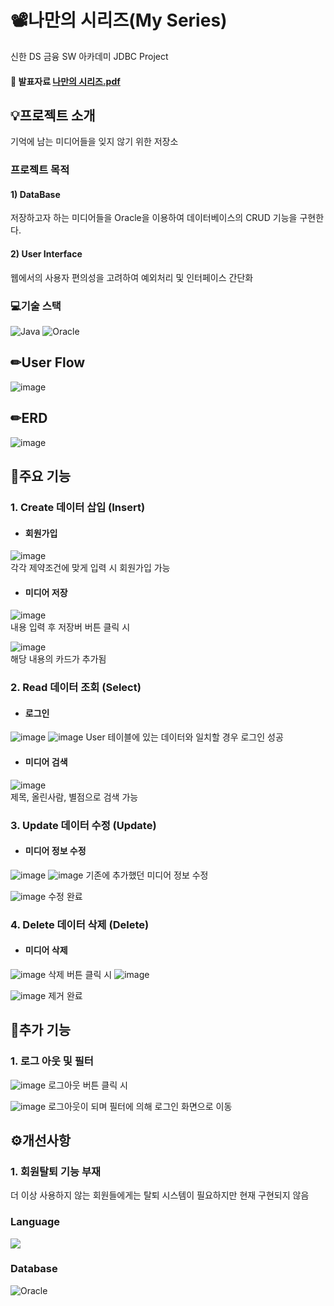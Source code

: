 # 📽나만의 시리즈(My Series)

신한 DS 금융 SW 아카데미 JDBC Project

#### 📙 발표자료 [나만의 시리즈.pdf](https://github.com/user-attachments/files/16300801/default.pdf)


## 💡프로젝트 소개

기억에 남는 미디어들을 잊지 않기 위한 저장소

### 프로젝트 목적

#### 1) DataBase

저장하고자 하는 미디어들을 Oracle을 이용하여 데이터베이스의 CRUD 기능을 구현한다.
  
#### 2) User Interface

웹에서의 사용자 편의성을 고려하여 예외처리 및 인터페이스 간단화

### 💻기술 스택
![Java](https://img.shields.io/badge/Java-007396?style=flat-square&logo=Java&logoColor=white)
![Oracle](https://img.shields.io/badge/Oracle-F80000?style=flat-square&logo=Oracle&logoColor=white)


## ✏User Flow
![image](https://github.com/user-attachments/assets/84af83e4-53df-4c18-8987-bb8333681142)

## ✏ERD
![image](https://github.com/user-attachments/assets/97b609e8-34c9-4951-ae77-b7416fc91c74)


## 📝주요 기능

### 1. Create 데이터 삽입 (Insert)

- #### 회원가입
![image](https://github.com/user-attachments/assets/a06cd766-b82a-439f-9ad6-d02955546391)
<br>각각 제약조건에 맞게 입력 시 회원가입 가능

- #### 미디어 저장
![image](https://github.com/user-attachments/assets/5d248fcd-e0f4-4bf1-bbd6-ece75e2a44f2)
<br>내용 입력 후 저장버 버튼 클릭 시

![image](https://github.com/user-attachments/assets/31b81b91-f243-4584-b1c4-3db6a66b8cc2)
<br>해당 내용의 카드가 추가됨


### 2. Read 데이터 조회 (Select)

- #### 로그인
![image](https://github.com/user-attachments/assets/c5da8621-913c-4d12-b41e-6542b840665a)
![image](https://github.com/user-attachments/assets/7bb31268-33cd-4ea7-bd88-648e64cf3b0d)
User 테이블에 있는 데이터와 일치할 경우 로그인 성공

- #### 미디어 검색
![image](https://github.com/user-attachments/assets/345d0493-35ae-4008-b284-b9d9f65da297)
<br>제목, 올린사람, 별점으로 검색 가능


### 3. Update 데이터 수정 (Update)

- #### 미디어 정보 수정
![image](https://github.com/user-attachments/assets/4fc985ec-5a89-42ff-aa61-98e6bef3d05d)
![image](https://github.com/user-attachments/assets/3910355c-3556-42be-9b46-f3763e98bdee)
기존에 추가했던 미디어 정보 수정

![image](https://github.com/user-attachments/assets/54ff8e29-a922-495d-bbd3-19cbdf99d373)
수정 완료


### 4. Delete 데이터 삭제 (Delete)

- #### 미디어 삭제
![image](https://github.com/user-attachments/assets/4d51917b-564a-47ca-b69e-b5cd5eda2446)
삭제 버튼 클릭 시
![image](https://github.com/user-attachments/assets/0d903a6c-65dc-4d77-b6be-a9f4e2876423)


![image](https://github.com/user-attachments/assets/b8efce08-e505-4984-b856-1df24ce4cea4)
제거 완료


## 📑추가 기능

### 1. 로그 아웃 및 필터
![image](https://github.com/user-attachments/assets/104629e0-6b21-425c-a0f5-a899e7e0b474)
로그아웃 버튼 클릭 시

![image](https://github.com/user-attachments/assets/50c7afd4-a76c-41e7-a241-8bc630b7869a)
로그아웃이 되며 필터에 의해 로그인 화면으로 이동


## ⚙️개선사항

### 1. 회원탈퇴 기능 부재

더 이상 사용하지 않는 회원들에게는 탈퇴 시스템이 필요하지만 현재 구현되지 않음

### Language
<img src="https://img.shields.io/badge/java-007396?style=for-the-badge&logo=java&logoColor=white"> 

### Database
![Oracle](https://img.shields.io/badge/Oracle-F80000?style=for-the-badge&logo=Oracle&logoColor=white)
